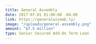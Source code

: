 ```yaml
---
title: General Assembly
date: 2017-07-01 01:00:00 -04:00
link: https://generalassemb.ly/
image: "/uploads/general-assembly.png"
amount: "$7.5 million"
type: Senior Secured Add-On Term Loan
---
```


